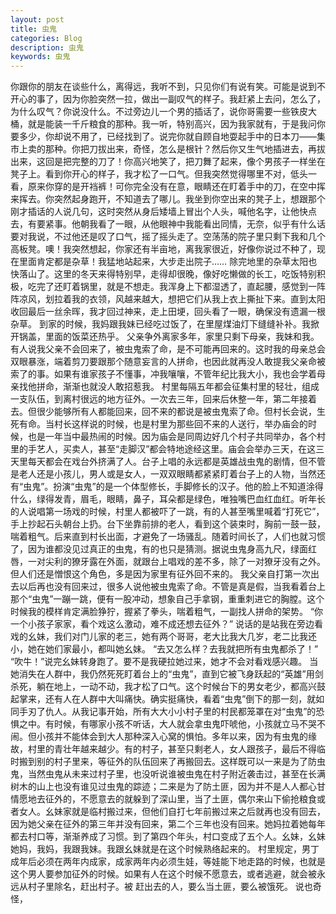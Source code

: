 ```yaml
---
layout: post
title: 虫鬼
categories: Blog
description: 虫鬼
keywords: 虫鬼
---
```

你跟你的朋友在谈些什么，离得远，我听不到，只见你们有说有笑。可能是说到不开心的事了，因为你脸突然一拉，做出一副叹气的样子。我赶紧上去问，怎么了，为什么叹气？你说没什么。不过旁边儿一个男的插话了，说你哥需要一些铁皮大桶，就是能装一千斤粮食的那种。我一听，特别高兴，因为我家就有，于是我问你要多少，你却说不用了，已经找到了。说完你就自顾自地耍起手中的日本刀——集市上卖的那种。你把刀拔出来，奇怪，怎么是根针？然后你又生气地插进去，再拔出来，这回是把完整的刀了！你高兴地笑了，把刀舞了起来，像个男孩子一样坐在凳子上。看到你开心的样子，我才松了一口气。但我突然觉得哪里不对，低头一看，原来你穿的是开裆裤！可你完全没有在意，眼睛还在盯着手中的刀，在空中挥来挥去。你突然起身跑开，不知道去了哪儿。我坐到你空出来的凳子上，想跟那个刚才插话的人说几句，这时突然从身后矮墙上冒出个人头，喊他名字，让他快点去，有要紧事。他朝我看了一眼，从他眼神中我能看出同情，无奈，似乎有什么话要对我说，不过他还是叹了口气，摇了摇头走了。空荡荡的院子里只剩下我和几个高板凳。噢！我突然想起，你家还有半亩地，离我家很近，好像你说过不种了，现在里面肯定都是杂草！我猛地站起来，大步走出院子……
除完地里的杂草太阳也快落山了。这里的冬天来得特别早，走得却很晚，像好吃懒做的长工，吃饭特别积极，吃完了还盯着锅里，就是不想走。我浑身上下都湿透了，直起腰，感觉到一阵阵凉风，划拉着我的衣领，风越来越大，想把它们从我上衣上撕扯下来。直到太阳收回最后一丝余晖，我才回过神来，走上田埂，回头看了一眼，确保没有遗漏一根杂草。
到家的时候，我妈跟我妹已经吃过饭了，在里屋煤油灯下缝缝补补。我掀开锅盖，里面的饭菜还热乎。
父亲争外离家多年，家里只剩下母亲，我妹和我。有人说我父亲不会回来了，被虫鬼索了命，是不可能再回来的。这时我的母亲总会双眼暴涨，端着剪刀要跟那个随意妄言的人拼命，也因此就再没人敢提我父亲命被索了的事。如果有谁家孩子不懂事，冲我嚷嚷，不管年纪比我大小，我也会学着母亲找他拼命，渐渐也就没人敢招惹我。
村里每隔五年都会征集村里的轻壮，组成一支队伍，到离村很远的地方征外。一次去三年，回来后休整一年，第二年接着去。但很少能够所有人都能回来，回不来的都说是被虫鬼索了命。但村长会说，生死有命。当村长这样说的时候，也是村里为那些回不来的人送行，举办庙会的时候，也是一年当中最热闹的时候。因为庙会是同周边好几个村子共同举办，各个村里的手艺人，买卖人，甚至“走脚汉”都会特地途经这里。庙会会举办三天，在这三天里每天都会在戏台外挤满了人。台子上唱的永远都是英雄战虫鬼的剧情，但不管是老人还是小孩儿，男人或是女人，一双双眼睛都紧紧盯着台子上的人物，当然还有“虫鬼”。扮演“虫鬼”的是一个体型修长，手脚修长的汉子。他的脸上不知道涂得什么，绿得发青，眉毛，眼睛，鼻子，耳朵都是绿色，唯独嘴巴血红血红。听年长的人说唱第一场戏的时候，村里人都被吓了一跳，有的人甚至嘴里喊着“打死它”，手上抄起石头朝台上扔。台下坐靠前排的老人，看到这个装束时，胸前一鼓一鼓，喘着粗气。后来直到村长出面，才避免了一场骚乱。随着时间长了，人们也就习惯了，因为谁都没见过真正的虫鬼，有的也只是猜测。据说虫鬼身高九尺，绿面红唇，一对尖利的獠牙露在外面，就跟台上唱戏的差不多，除了一对獠牙没有之外。但人们还是憎恨这个角色，多是因为家里有征外回不来的。
我父亲自打第一次出去以后再也没有回来过，很多人说他被虫鬼索了命。不管是真是假，当我看着台上那个“虫鬼”一蹦一跳，便有一股冲动，想象自己手拿钢，重重刺进它的胸膛。这个时候我的模样肯定满脸狰狞，握紧了拳头，喘着粗气，一副找人拼命的架势。
“你一个小孩子家家，看个戏这么激动，难不成还想去征外？”
说话的是站我在旁边看戏的幺妹，我们对门儿家的老三，她有两个哥哥，老大比我大几岁，老二比我还小，她在她们家最小，都叫她幺妹。
“去又怎么样？去我就把所有虫鬼都杀了！”
“吹牛！”说完幺妹转身跑了。要不是我硬拉她过来，她才不会对看戏感兴趣。
当她消失在人群中，我仍然死死盯着台上的“虫鬼”，直到它被飞身跃起的“英雄”用剑杀死，躺在地上，一动不动，我才松了口气。这个时候台下的男女老少，都高兴鼓起掌来，还有人在人群中大叫痛快。确实挺痛快，看着“虫鬼”倒下的那一刻，就如同手刃了仇人。从我记事开始，所有大大小小村子里的村民都笼罩在对“虫鬼”的恐惧之中。有时候，有哪家小孩不听话，大人就会拿虫鬼吓唬他，小孩就立马不哭不闹。但小孩并不能体会到大人那种深入心窝的惧怕。多年以来，因为有虫鬼的缘故，村里的青壮年越来越少。有的村子，甚至只剩老人，女人跟孩子，最后不得临时搬到别的村子里来，等征外的队伍回来了再搬回去。这样既可以一来是为了防虫鬼，当然虫鬼从未来过村子里，也没听说谁被虫鬼在村子附近袭击过，甚至在长满树木的山上也没有谁见过虫鬼的踪迹；二来是为了防土匪，因为并不是人人都心甘情愿地去征外的，不愿意去的就躲到了深山里，当了土匪，偶尔来山下偷抢粮食或者女人。幺妹家就是临村搬过来，但他们自打七年前搬过来之后就再也没有回去，因为她父亲在征外的第三年并没有回来，第二个三年也没有回来。她妈拉着她每年都去村口等，渐渐养成了习惯。到了第四个年头，村口变成了五个人。幺妹，幺妹她妈，我妈，我跟我妹。我跟幺妹就是在这个时候熟络起来的。
村里规定，男丁成年后必须在两年内成家，成家两年内必须生娃，等娃能下地走路的时候，也就是这个男人要参加征外的时候。如果有人在这个时候不愿意去，或者逃避，就会被永远从村子里除名，赶出村子。被 赶出去的人，要么当土匪，要么被饿死。
说也奇怪，